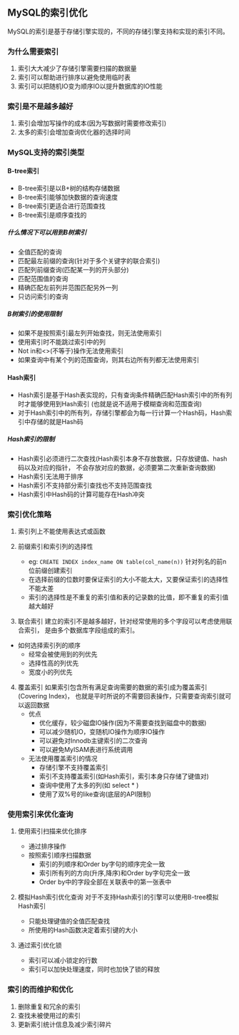 ## MySQL的索引优化
MySQL的索引是基于存储引擎实现的，不同的存储引擎支持和实现的索引不同。

### 为什么需要索引
1. 索引大大减少了存储引擎需要扫描的数据量
2. 索引可以帮助进行排序以避免使用临时表
3. 索引可以把随机IO变为顺序IO以提升数据库的IO性能

### 索引是不是越多越好
1. 索引会增加写操作的成本(因为写数据时需要修改索引)
2. 太多的索引会增加查询优化器的选择时间

### MySQL支持的索引类型
#### B-tree索引
* B-tree索引是以B+树的结构存储数据
* B-tree索引能够加快数据的查询速度
* B-tree索引更适合进行范围查找
* B-tree索引是顺序查找的

##### 什么情况下可以用到B树索引
* 全值匹配的查询
* 匹配最左前缀的查询(针对于多个关键字的联合索引)
* 匹配列前缀查询(匹配某一列的开头部分)
* 匹配范围值的查询
* 精确匹配左前列并范围匹配另外一列
* 只访问索引的查询

##### B树索引的使用限制
* 如果不是按照索引最左列开始查找，则无法使用索引
* 使用索引时不能跳过索引中的列
* Not in和<>(不等于)操作无法使用索引
* 如果查询中有某个列的范围查询，则其右边所有列都无法使用索引

#### Hash索引
* Hash索引是基于Hash表实现的，只有查询条件精确匹配Hash索引中的所有列时才能够使用到Hash索引
(也就是说不适用于模糊查询和范围查询)
* 对于Hash索引中的所有列，存储引擎都会为每一行计算一个Hash码，Hash索引中存储的就是Hash码

##### Hash索引的限制
* Hash索引必须进行二次查找(Hash索引本身不存放数据，只存放键值、hash码以及对应的指针，
不会存放对应的数据，必须要第二次重新查询数据)
* Hash索引无法用于排序
* Hash索引不支持部分索引查找也不支持范围查找
* Hash索引中Hash码的计算可能存在Hash冲突

### 索引优化策略
1. 索引列上不能使用表达式或函数

2. 前缀索引和索引列的选择性
    * eg:
    `CREATE INDEX index_name ON table(col_name(n))`
    针对列名的前n位前缀创建索引
    * 在选择前缀的位数时要保证索引的大小不能太大，又要保证索引的选择性不能太差
    * 索引的选择性是不重复的索引值和表的记录数的比值，即不重复的索引值越大越好
    
3. 联合索引
建立的索引不是越多越好，针对经常使用的多个字段可以考虑使用联合索引，
是由多个数据库字段组成的索引。
* 如何选择索引列的顺序
    * 经常会被使用到的列优先
    * 选择性高的列优先
    * 宽度小的列优先
    
4. 覆盖索引 
如果索引包含所有满足查询需要的数据的索引成为覆盖索引(Covering Index)，
也就是平时所说的不需要回表操作，只需要查询索引就可以返回数据
    * 优点
        * 优化缓存，较少磁盘IO操作(因为不需要查找到磁盘中的数据)
        * 可以减少随机IO，变随机IO操作为顺序IO操作
        * 可以避免对Innodb主键索引的二次查询
        * 可以避免MyISAM表进行系统调用
    * 无法使用覆盖索引的情况
        * 存储引擎不支持覆盖索引
        * 索引不支持覆盖索引(如Hash索引，索引本身只存储了键值对)
        * 查询中使用了太多的列(如 select * )
        * 使用了双%号的like查询(底层的API限制)
        
### 使用索引来优化查询
1. 使用索引扫描来优化排序
    * 通过排序操作
    * 按照索引顺序扫描数据
        * 索引的列顺序和Order by字句的顺序完全一致
        * 索引所有列的方向(升序,降序)和Order by字句完全一致
        * Order by中的字段全部在关联表中的第一张表中

2. 模拟Hash索引优化查询
对于不支持Hash索引的引擎可以使用B-tree模拟Hash索引
    * 只能处理键值的全值匹配查找
    * 所使用的Hash函数决定着索引键的大小
    
3. 通过索引优化锁
    * 索引可以减小锁定的行数
    * 索引可以加快处理速度，同时也加快了锁的释放

### 索引的而维护和优化
1. 删除重复和冗余的索引
2. 查找未被使用过的索引
3. 更新索引统计信息及减少索引碎片
